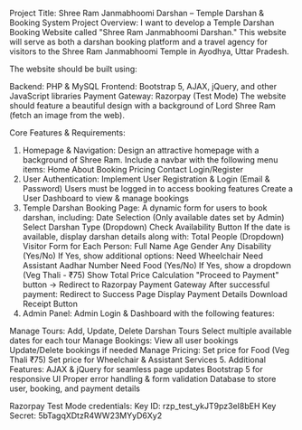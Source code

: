 Project Title: Shree Ram Janmabhoomi Darshan – Temple Darshan & Booking System
Project Overview:
I want to develop a Temple Darshan Booking Website called "Shree Ram Janmabhoomi Darshan." This website will serve as both a darshan booking platform and a travel agency for visitors to the Shree Ram Janmabhoomi Temple in Ayodhya, Uttar Pradesh.

The website should be built using:

Backend: PHP & MySQL
Frontend: Bootstrap 5, AJAX, jQuery, and other JavaScript libraries
Payment Gateway: Razorpay (Test Mode)
The website should feature a beautiful design with a background of Lord Shree Ram (fetch an image from the web).

Core Features & Requirements:
1. Homepage & Navigation:
Design an attractive homepage with a background of Shree Ram.
Include a navbar with the following menu items:
Home
About
Booking
Pricing
Contact
Login/Register
2. User Authentication:
Implement User Registration & Login (Email & Password)
Users must be logged in to access booking features
Create a User Dashboard to view & manage bookings
3. Temple Darshan Booking Page:
A dynamic form for users to book darshan, including:
Date Selection (Only available dates set by Admin)
Select Darshan Type (Dropdown)
Check Availability Button
If the date is available, display darshan details along with:
Total People (Dropdown)
Visitor Form for Each Person:
Full Name
Age
Gender
Any Disability (Yes/No)
If Yes, show additional options:
Need Wheelchair
Need Assistant
Aadhar Number
Need Food (Yes/No)
If Yes, show a dropdown (Veg Thali - ₹75)
Show Total Price Calculation
"Proceed to Payment" button → Redirect to Razorpay Payment Gateway
After successful payment:
Redirect to Success Page
Display Payment Details
Download Receipt Button
4. Admin Panel:
Admin Login & Dashboard with the following features:

Manage Tours:
Add, Update, Delete Darshan Tours
Select multiple available dates for each tour
Manage Bookings:
View all user bookings
Update/Delete bookings if needed
Manage Pricing:
Set price for Food (Veg Thali ₹75)
Set price for Wheelchair & Assistant Services
5. Additional Features:
AJAX & jQuery for seamless page updates
Bootstrap 5 for responsive UI
Proper error handling & form validation
Database to store user, booking, and payment details

Razorpay Test Mode credentials:
Key ID: rzp_test_ykJT9pz3eI8bEH
Key Secret: 5bTagqXDtzR4WW23MYyD6Xy2

